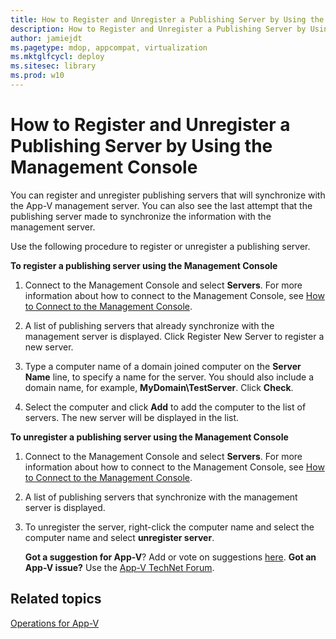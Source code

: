 ```yaml
---
title: How to Register and Unregister a Publishing Server by Using the Management Console (Windows 10)
description: How to Register and Unregister a Publishing Server by Using the Management Console
author: jamiejdt
ms.pagetype: mdop, appcompat, virtualization
ms.mktglfcycl: deploy
ms.sitesec: library
ms.prod: w10
---
```



# How to Register and Unregister a Publishing Server by Using the Management Console


You can register and unregister publishing servers that will synchronize with the App-V management server. You can also see the last attempt that the publishing server made to synchronize the information with the management server.

Use the following procedure to register or unregister a publishing server.

**To register a publishing server using the Management Console**

1.  Connect to the Management Console and select **Servers**. For more information about how to connect to the Management Console, see [How to Connect to the Management Console](appv-connect-to-the-management-console.md).

2.  A list of publishing servers that already synchronize with the management server is displayed. Click Register New Server to register a new server.

3.  Type a computer name of a domain joined computer on the **Server Name** line, to specify a name for the server. You should also include a domain name, for example, **MyDomain\\TestServer**. Click **Check**.

4.  Select the computer and click **Add** to add the computer to the list of servers. The new server will be displayed in the list.

**To unregister a publishing server using the Management Console**

1.  Connect to the Management Console and select **Servers**. For more information about how to connect to the Management Console, see [How to Connect to the Management Console](appv-connect-to-the-management-console.md).

2.  A list of publishing servers that synchronize with the management server is displayed.

3.  To unregister the server, right-click the computer name and select the computer name and select **unregister server**.

    **Got a suggestion for App-V**? Add or vote on suggestions [here](http://appv.uservoice.com/forums/280448-microsoft-application-virtualization). **Got an App-V issue?** Use the [App-V TechNet Forum](https://social.technet.microsoft.com/Forums/home?forum=mdopappv).

## Related topics


[Operations for App-V](appv-operations.md)

 

 





